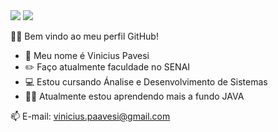 <div>
<a href="https://www.linkedin.com/in/seu-usuário-linkedln-aqui" target="_blank"><img src="https://img.shields.io/badge/-LinkedIn-%230077B5?style=for-the-badge&logo=linkedin&logoColor=white" target="_blank"></a>
 <a href="https://instagram.com/pavesi_viniciuss" target="_blank"><img src="https://img.shields.io/badge/-Instagram-%23E4405F?style=for-the-badge&logo=instagram&logoColor=white" target="_blank"></a>
<div>
  
🧑‍💻 Bem vindo ao meu perfil GitHub!

- 👤 Meu nome é Vinicius Pavesi
- ✏️ Faço atualmente faculdade no SENAI
- 💻 Estou cursando Ánalise e Desenvolvimento de Sistemas
- 👨‍💻 Atualmente estou aprendendo mais a fundo JAVA    

📫 E-mail: vinicius.paavesi@gmail.com     
